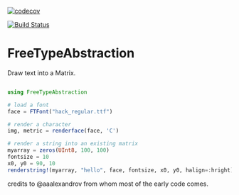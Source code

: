 [![codecov](https://codecov.io/gh/JuliaGraphics/FreeTypeAbstraction.jl/branch/master/graph/badge.svg)](https://codecov.io/gh/JuliaGraphics/FreeTypeAbstraction.jl)

[![Build Status](https://travis-ci.org/JuliaGraphics/FreeTypeAbstraction.jl.svg?branch=master)](https://travis-ci.org/JuliaGraphics/FreeTypeAbstraction.jl)

# FreeTypeAbstraction

Draw text into a Matrix.

```Julia

using FreeTypeAbstraction

# load a font
face = FTFont("hack_regular.ttf")

# render a character
img, metric = renderface(face, 'C')

# render a string into an existing matrix
myarray = zeros(UInt8, 100, 100)
fontsize = 10
x0, y0 = 90, 10
renderstring!(myarray, "hello", face, fontsize, x0, y0, halign=:hright)
```

credits to @aaalexandrov from whom most of the early code comes.
